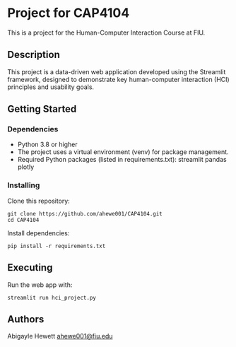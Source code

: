 # Project for CAP4104

This is a project for the Human-Computer Interaction Course at FIU.

## Description

This project is a data-driven web application developed using the Streamlit framework, designed to demonstrate key human-computer interaction (HCI) principles and usability goals.

## Getting Started

### Dependencies

- Python 3.8 or higher
- The project uses a virtual environment (venv) for package management.
- Required Python packages (listed in requirements.txt):
    streamlit
    pandas
    plotly

### Installing

Clone this repository:
```
git clone https://github.com/ahewe001/CAP4104.git
cd CAP4104
```

Install dependencies:
```
pip install -r requirements.txt
```
## Executing

Run the web app with:
```
streamlit run hci_project.py
```

## Authors
Abigayle Hewett
ahewe001@fiu.edu
